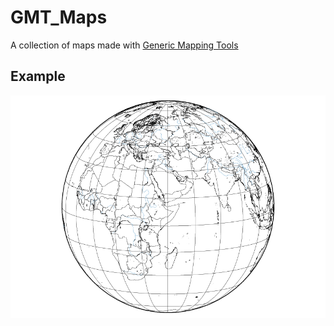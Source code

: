 # GMT_Maps
A collection of maps made with [Generic Mapping Tools](http://gmt.soest.hawaii.edu/)

## Example
![ortho_map](/eastafrica/africa_orotho.png)
